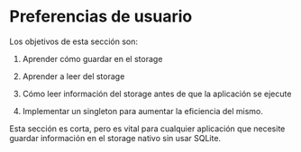 # Preferencias de usuario

Los objetivos de esta sección son:

1. Aprender cómo guardar en el storage

2. Aprender a leer del storage

3. Cómo leer información del storage antes de que la aplicación se ejecute

4. Implementar un singleton para aumentar la eficiencia del mismo.

Esta sección es corta, pero es vital para cualquier aplicación que necesite guardar información en el storage nativo sin usar SQLite.
